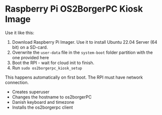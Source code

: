 # Raspberry Pi OS2BorgerPC Kiosk Image #

Use it like this:
1. Download Raspberry Pi Imager. Use it to install Ubuntu 22.04 Server (64 bit) on a SD-card.
2. Overwrite the `user-data` file in the `system-boot` folder partition with the one provided here
3. Boot the RPI - wait for cloud init to finish.
4. Run `sudo os2borgerpc_kiosk_setup`

This happens automatically on first boot. The RPI must have network connection.
- Creates superuser
- Changes the hostname to os2borgerPC
- Danish keyboard and timezone
- Installs the os2borgerpc client
  



